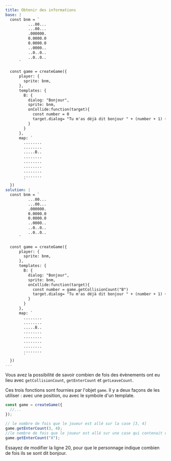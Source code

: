 ```yaml
---
title: Obtenir des informations
base: |
  const bnm = `
          ...00...
          ...00...
          .000000.
          0.0000.0
          0.0000.0
          ..0000..
          ..0..0..
          ..0..0..
      `
      
  const game = createGame({
      player: {
        sprite: bnm,
      },
      templates: {
        B: {
          dialog: "Bonjour",
          sprite: bnm,
          onCollide:function(target){
            const number = 0
            target.dialog= "Tu m'as déjà dit bonjour " + (number + 1) + " fois"
          }
        }
      },
      map: `
        ........
        ........
        .....B..
        ........
        ........
        ........
        ........
        ........
        `
  })
solution: |
  const bnm = `
          ...00...
          ...00...
          .000000.
          0.0000.0
          0.0000.0
          ..0000..
          ..0..0..
          ..0..0..
      `
      
  const game = createGame({
      player: {
        sprite: bnm,
      },
      templates: {
        B: {
          dialog: "Bonjour",
          sprite: bnm,
          onCollide:function(target){
            const number = game.getCollisionCount("B") 
            target.dialog= "Tu m'as déjà dit bonjour " + (number + 1) + " fois"
          }
        }
      },
      map: `
        ........
        ........
        .....B..
        ........
        ........
        ........
        ........
        ........
        `
  })
---
```


Vous avez la possibilité de savoir combien de fois des évènements ont eu lieu avec `getCollisionCount`, `getEnterCount` et `getLeaveCount`.

Ces trois fonctions sont fournies par l'objet `game`. Il y a deux façons de les utiliser : avec une position, ou avec le symbole d'un template.

```js
const game = createGame({
  //...
});

// le nombre de fois que le joueur est allé sur la case [3, 4]
game.getEnterCount(3, 4);
//le nombre de fois que le joueur est allé sur une case qui contenait un template X
game.getEnterCount("X");
```

Essayez de modifier la ligne 20, pour que le personnage indique combien de fois ils se sont dit bonjour.
